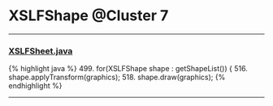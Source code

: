 # XSLFShape @Cluster 7

***

### [XSLFSheet.java](https://searchcode.com/codesearch/view/97406768/)
{% highlight java %}
499. for(XSLFShape shape : getShapeList()) {
516.     shape.applyTransform(graphics);
518.     shape.draw(graphics);
{% endhighlight %}

***

